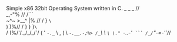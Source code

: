 Simple x86 32bit Operating System written in C.
                     _ _
              _     //` `\
          _,-"\%   // /``\`\
     ~^~ >__^  |% // /  } `\`\
            )  )%// / }  } }`\`\
           /  (%/'/.\_/\_/\_/\`/
          (    '         `-._`
           \   ,     (  \   _`-.__.-;%>
          /_`\ \      `\ \." `-..-'`
         ``` /_/`"-=-'`/_/
             ```       ```
